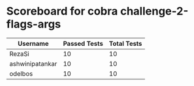 # Scoreboard for cobra challenge-2-flags-args

| Username   | Passed Tests | Total Tests |
|------------|--------------|-------------|
| RezaSi | 10 | 10 |
| ashwinipatankar | 10 | 10 |
| odelbos | 10 | 10 |

